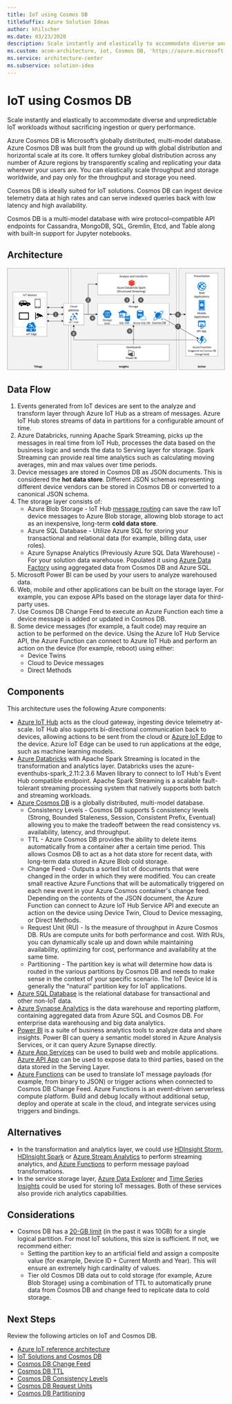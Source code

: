 ```yaml
---
title: IoT using Cosmos DB
titleSuffix: Azure Solution Ideas
author: khilscher
ms.date: 03/23/2020
description: Scale instantly and elastically to accommodate diverse and unpredictable IoT workloads without sacrificing ingestion or query performance.
ms.custom: acom-architecture, iot, Cosmos DB, 'https://azure.microsoft.com/solutions/architecture/iot-using-cosmos-db/'
ms.service: architecture-center
ms.subservice: solution-idea
---
```

# IoT using Cosmos DB

Scale instantly and elastically to accommodate diverse and unpredictable IoT workloads without sacrificing ingestion or query performance.

Azure Cosmos DB is Microsoft’s globally distributed, multi-model database. Azure Cosmos DB was built from the ground up with global distribution and horizontal scale at its core. It offers turnkey global distribution across any number of Azure regions by transparently scaling and replicating your data wherever your users are. You can elastically scale throughput and storage worldwide, and pay only for the throughput and storage you need.

Cosmos DB is ideally suited for IoT solutions. Cosmos DB can ingest device telemetry data at high rates and can serve indexed queries back with low latency and high availability.

Cosmos DB is a multi-model database with wire protocol–compatible API endpoints for Cassandra, MongoDB, SQL, Gremlin, Etcd, and Table along with built-in support for Jupyter notebooks.

## Architecture

![Architecture](../media/iot-using-cosmos-db.svg)

## Data Flow

1. Events generated from IoT devices are sent to the analyze and transform layer through Azure IoT Hub as a stream of messages. Azure IoT Hub stores streams of data in partitions for a configurable amount of time.
2. Azure Databricks, running Apache Spark Streaming, picks up the messages in real time from IoT Hub, processes the data based on the business logic and sends the data to Serving layer for storage. Spark Streaming can provide real time analytics such as calculating moving averages, min and max values over time periods.
3. Device messages are stored in Cosmos DB as JSON documents. This is considered the **hot data store**. Different JSON schemas representing different device vendors can be stored in Cosmos DB or converted to a canonical JSON schema.
4. The storage layer consists of:
    - Azure Blob Storage - IoT Hub [message routing](https://docs.microsoft.com/azure/iot-hub/tutorial-routing) can save the raw IoT device messages to Azure Blob storage, allowing blob storage to act as an inexpensive, long-term **cold data store**.
    - Azure SQL Database - Utilize Azure SQL for storing your transactional and relational data (for example, billing data, user roles).
    - Azure Synapse Analytics (Previously Azure SQL Data Warehouse) - For your solution data warehouse. Populated it using [Azure Data Factory](https://azure.microsoft.com/services/data-factory/) using aggregated data from Cosmos DB and Azure SQL.
5. Microsoft Power BI can be used by your users to analyze warehoused data.
6. Web, mobile and other applications can be built on the storage layer. For example, you can expose APIs based on the storage layer data for third-party uses.
7. Use Cosmos DB Change Feed to execute an Azure Function each time a device message is added or updated in Cosmos DB.
8. Some device messages (for example, a fault code) may require an action to be performed on the device. Using the Azure IoT Hub Service API, the Azure Function can connect to Azure IoT Hub and perform an action on the device (for example, reboot) using either:
    - Device Twins
    - Cloud to Device messages
    - Direct Methods

## Components

This architecture uses the following Azure components:

- [Azure IoT Hub](https://azure.microsoft.com/services/iot-hub) acts as the cloud gateway, ingesting device telemetry at-scale. IoT Hub also supports bi-directional communication back to devices, allowing actions to be sent from the cloud or [Azure IoT Edge](https://azure.microsoft.com/services/iot-edge/) to the device. Azure IoT Edge can be used to run applications at the edge, such as machine learning models.
- [Azure Databricks](https://azure.microsoft.com/services/databricks) with Apache Spark Streaming is located in the transformation and analytics layer. Databricks uses the azure-eventhubs-spark_2.11:2.3.6 Maven library to connect to IoT Hub's Event Hub compatible endpoint. Apache Spark Streaming is a scalable fault-tolerant streaming processing system that natively supports both batch and streaming workloads.
- [Azure Cosmos DB](https://azure.microsoft.com/services/cosmos-db) is a globally distributed, multi-model database.
    - Consistency Levels - Cosmos DB supports 5 consistency levels (Strong, Bounded Staleness, Session, Consistent Prefix, Eventual) allowing you to make the tradeoff between the read consistency vs. availability, latency, and throughput.
    - TTL - Azure Cosmos DB provides the ability to delete items automatically from a container after a certain time period. This allows Cosmos DB to act as a hot data store for recent data, with long-term data stored in Azure Blob cold storage.
    - Change Feed - Outputs a sorted list of documents that were changed in the order in which they were modified. You can create small reactive Azure Functions that will be automatically triggered on each new event in your Azure Cosmos container's change feed. Depending on the contents of the JSON document, the Azure Function can connect to Azure IoT Hub Service API and execute an action on the device using Device Twin, Cloud to Device messaging, or Direct Methods.
    - Request Unit (RU) - Is the measure of throughput in Azure Cosmos DB. RUs are compute units for both performance and cost. With RUs, you can dynamically scale up and down while maintaining availability, optimizing for cost, performance and availability at the same time.
    - Partitioning - The partition key is what will determine how data is routed in the various partitions by Cosmos DB and needs to make sense in the context of your specific scenario. The IoT Device Id is generally the “natural” partition key for IoT applications.
- [Azure SQL Database](/azure/sql-database/sql-database-technical-overview) is the relational database for transactional and other non-IoT data.
- [Azure Synapse Analytics](https://azure.microsoft.com/services/synapse-analytics/) is the data warehouse and reporting platform, containing aggregated data from Azure SQL and Cosmos DB. For enterprise data warehousing and big data analytics.
- [Power BI](https://powerbi.microsoft.com/) is a suite of business analytics tools to analyze data and share insights. Power BI can query a semantic model stored in Azure Analysis Services, or it can query Azure Synapse directly.
- [Azure App Services](/azure/app-service/app-service-web-overview) can be used to build web and mobile applications. [Azure API App](https://azure.microsoft.com/services/app-service/api) can be used to expose data to third parties, based on the data stored in the Serving Layer.
- [Azure Functions](https://azure.microsoft.com/services/functions) can be used to translate IoT message payloads (for example, from binary to JSON) or trigger actions when connected to Cosmos DB Change Feed. Azure Functions is an event-driven serverless compute platform. Build and debug locally without additional setup, deploy and operate at scale in the cloud, and integrate services using triggers and bindings.

## Alternatives

- In the transformation and analytics layer, we could use [HDInsight Storm](https://docs.microsoft.com/azure/hdinsight/storm/apache-storm-overview), [HDInsight Spark](https://docs.microsoft.com/azure/hdinsight/spark/apache-spark-overview) or [Azure Stream Analytics](https://azure.microsoft.com/services/stream-analytics) to perform streaming analytics, and [Azure Functions](https://azure.microsoft.com/services/functions/) to perform message payload transformations.
- In the service storage layer, [Azure Data Explorer](https://azure.microsoft.com/services/data-explorer/) and [Time Series Insights](https://azure.microsoft.com/services/time-series-insights/) could be used for storing IoT messages. Both of these services also provide rich analytics capabilities.

## Considerations

- Cosmos DB has a [20-GB limit](https://docs.microsoft.com/azure/cosmos-db/partitioning-overview) (in the past it was 10GB) for a single logical partition. For most IoT solutions, this size is sufficient. If not, we recommend either:
    - Setting the partition key to an artificial field and assign a composite value (for example, Device ID + Current Month and Year). This will ensure an extremely high cardinality of values.
    - Tier old Cosmos DB data out to cold storage (for example, Azure Blob Storage) using a combination of TTL to automatically prune data from Cosmos DB and change feed to replicate data to cold storage.

## Next Steps

Review the following articles on IoT and Cosmos DB.

- [Azure IoT reference architecture](https://docs.microsoft.com/azure/architecture/reference-architectures/iot/)
- [IoT Solutions and Cosmos DB](https://techcommunity.microsoft.com/t5/internet-of-things/iot-solutions-and-azure-cosmos-db/ba-p/1015605)
- [Cosmos DB Change Feed](https://docs.microsoft.com/azure/cosmos-db/change-feed)
- [Cosmos DB TTL](https://docs.microsoft.com/azure/cosmos-db/time-to-live)
- [Cosmos DB Consistency Levels](https://docs.microsoft.com/azure/cosmos-db/consistency-levels)
- [Cosmos DB Request Units](https://docs.microsoft.com/azure/cosmos-db/request-units)
- [Cosmos DB Partitioning](https://docs.microsoft.com/azure/cosmos-db/partition-data)